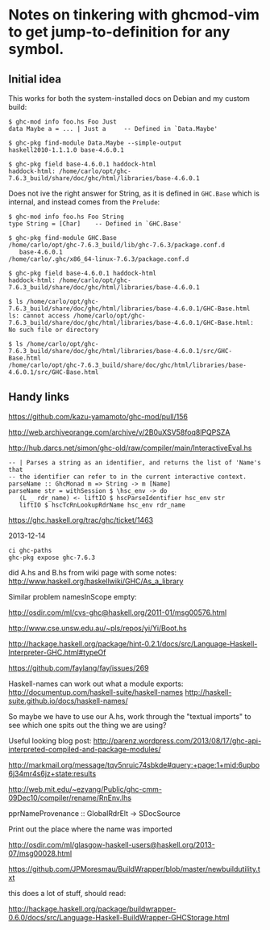 # Notes on tinkering with ghcmod-vim to get jump-to-definition for any symbol.

## Initial idea

This works for both the system-installed docs on Debian and
my custom build:

    $ ghc-mod info foo.hs Foo Just
    data Maybe a = ... | Just a 	-- Defined in `Data.Maybe'

    $ ghc-pkg find-module Data.Maybe --simple-output
    haskell2010-1.1.1.0 base-4.6.0.1

    $ ghc-pkg field base-4.6.0.1 haddock-html
    haddock-html: /home/carlo/opt/ghc-7.6.3_build/share/doc/ghc/html/libraries/base-4.6.0.1

Does not ive the right answer for String, as it is defined in `GHC.Base`
which is internal, and instead comes from the `Prelude`:


    $ ghc-mod info foo.hs Foo String
    type String = [Char] 	-- Defined in `GHC.Base'

    $ ghc-pkg find-module GHC.Base
    /home/carlo/opt/ghc-7.6.3_build/lib/ghc-7.6.3/package.conf.d
       base-4.6.0.1
    /home/carlo/.ghc/x86_64-linux-7.6.3/package.conf.d

    $ ghc-pkg field base-4.6.0.1 haddock-html
    haddock-html: /home/carlo/opt/ghc-7.6.3_build/share/doc/ghc/html/libraries/base-4.6.0.1

    $ ls /home/carlo/opt/ghc-7.6.3_build/share/doc/ghc/html/libraries/base-4.6.0.1/GHC-Base.html
    ls: cannot access /home/carlo/opt/ghc-7.6.3_build/share/doc/ghc/html/libraries/base-4.6.0.1/GHC-Base.html: No such file or directory

    $ ls /home/carlo/opt/ghc-7.6.3_build/share/doc/ghc/html/libraries/base-4.6.0.1/src/GHC-Base.html
    /home/carlo/opt/ghc-7.6.3_build/share/doc/ghc/html/libraries/base-4.6.0.1/src/GHC-Base.html

## Handy links

https://github.com/kazu-yamamoto/ghc-mod/pull/156

http://web.archiveorange.com/archive/v/2B0uXSV58foq8lPQPSZA

http://hub.darcs.net/simon/ghc-old/raw/compiler/main/InteractiveEval.hs

    -- | Parses a string as an identifier, and returns the list of 'Name's that
    -- the identifier can refer to in the current interactive context.
    parseName :: GhcMonad m => String -> m [Name]
    parseName str = withSession $ \hsc_env -> do
       (L _ rdr_name) <- liftIO $ hscParseIdentifier hsc_env str
       liftIO $ hscTcRnLookupRdrName hsc_env rdr_name


https://ghc.haskell.org/trac/ghc/ticket/1463


2013-12-14

    ci ghc-paths
    ghc-pkg expose ghc-7.6.3


did A.hs and B.hs from wiki page with some notes: http://www.haskell.org/haskellwiki/GHC/As_a_library

Similar problem namesInScope empty:

http://osdir.com/ml/cvs-ghc@haskell.org/2011-01/msg00576.html



http://www.cse.unsw.edu.au/~pls/repos/yi/Yi/Boot.hs


http://hackage.haskell.org/package/hint-0.2.1/docs/src/Language-Haskell-Interpreter-GHC.html#typeOf


https://github.com/faylang/fay/issues/269


Haskell-names can work out what a module exports:
    http://documentup.com/haskell-suite/haskell-names
    http://haskell-suite.github.io/docs/haskell-names/

So maybe we have to use our A.hs, work through the "textual imports" to see which one
spits out the thing we are using?


Useful looking blog post: http://parenz.wordpress.com/2013/08/17/ghc-api-interpreted-compiled-and-package-modules/

http://markmail.org/message/tqv5nruic74sbkde#query:+page:1+mid:6upbo6j34mr4s6jz+state:results





http://web.mit.edu/~ezyang/Public/ghc-cmm-09Dec10/compiler/rename/RnEnv.lhs



pprNameProvenance :: GlobalRdrElt -> SDocSource

Print out the place where the name was imported







http://osdir.com/ml/glasgow-haskell-users@haskell.org/2013-07/msg00028.html




https://github.com/JPMoresmau/BuildWrapper/blob/master/newbuildutility.txt



this does a lot of stuff, should read:

http://hackage.haskell.org/package/buildwrapper-0.6.0/docs/src/Language-Haskell-BuildWrapper-GHCStorage.html

